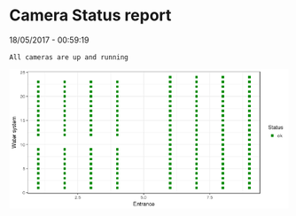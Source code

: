 Camera Status report
================
18/05/2017 - 00:59:19

    All cameras are up and running

![](camreport_files/figure-markdown_github/unnamed-chunk-2-1.png)
